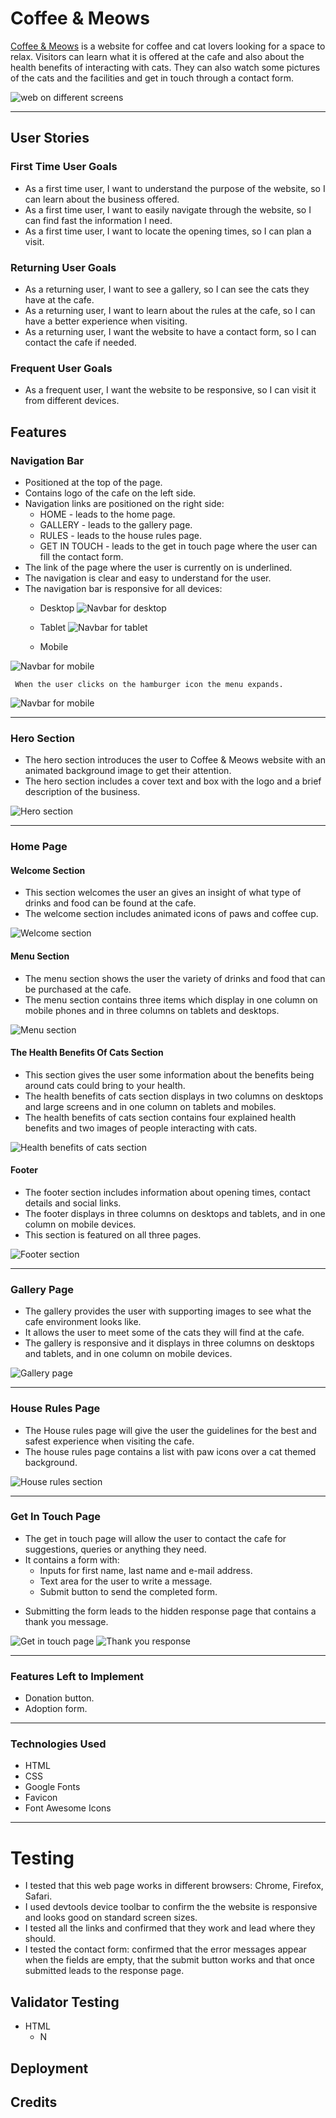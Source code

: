 # Coffee & Meows



[Coffee & Meows](https://noeliaci.github.io/coffee-meows) is a website for coffee and cat lovers looking for a space to relax. Visitors can learn what it is offered at the cafe and also about the health benefits of interacting with cats. They can also watch some pictures of the cats and the facilities and get in touch through a contact form.

![web on different screens](/assets/documentation/am-i-responsive.png)

---
## User Stories

### First Time User Goals
* As a first time user, I want to understand the purpose of the website, so I can learn about the business offered.
* As a first time user, I want to easily navigate through the website, so I can find fast the information I need.
* As a first time user, I want to locate the opening times, so I can plan a visit.

### Returning User Goals
* As a returning user, I want to see a gallery, so I can see the cats they have at the cafe.
* As a returning user, I want to learn about the rules at the cafe, so I can have a better experience when visiting.
* As a returning user, I want the website to have a contact form, so I can contact the cafe if needed.

### Frequent User Goals
* As a frequent user, I want the website to be responsive, so I can visit it from different devices.

## Features

### Navigation Bar
 
  - Positioned at the top of the page.
  - Contains logo of the cafe on the left side.
  - Navigation links are positioned on the right side:
       * HOME - leads to the home page.
       * GALLERY - leads to the gallery page.
       * RULES - leads to the house rules page.
       * GET IN TOUCH - leads to the get in touch page where the user can fill the contact form.
- The link of the page where the user is currently on is underlined.
- The navigation is clear and easy to understand for the user.
- The navigation bar is responsive for all devices:
   * Desktop
![Navbar for desktop](assets/documentation/nav-bar-desktop.png)
   * Tablet
![Navbar for tablet](assets/documentation/nav-bar-tablet.png)

   * Mobile
  
![Navbar for mobile](assets/documentation/nav-bar-mobile-closed.png) 

     When the user clicks on the hamburger icon the menu expands.

![Navbar for mobile](assets/documentation/nav-bar-mobile-open.png)

---

### Hero Section

* The hero section introduces the user to Coffee & Meows website with an animated background image to get their attention.
* The hero section includes a cover text and box with the logo and a brief description of the business.

![Hero section](assets/documentation/hero-section.png)

---

### Home Page

  #### Welcome Section
  * This section welcomes the user an gives an insight of what type of drinks and food can be found at the cafe.
  * The welcome section includes animated icons of paws and coffee cup.
  
![Welcome section](assets/documentation/welcom-section.png)
  
#### Menu Section
* The menu section shows the user the variety of drinks and food that can be purchased at the cafe.
* The menu section contains three items which display in one column on mobile phones and in three columns on tablets and desktops.
  
![Menu section](assets/documentation/menu-section.png)
  
#### The Health Benefits Of Cats Section
  * This section gives the user some information about the benefits being around cats could bring to your health.
  * The health benefits of cats section displays in two columns on desktops and large screens and in one column on tablets and mobiles.
  * The health benefits of cats section contains four explained health benefits and two images of people interacting with cats.
  
![Health benefits of cats section](assets/documentation/benefits-section.png)  
  
#### Footer
  * The footer section includes information about opening times, contact details and social links.
  * The footer displays in three columns on desktops and tablets, and in one column on mobile devices.
  * This section is featured on all three pages.

![Footer section](assets/documentation/footer-section.png)

---

### Gallery Page
  * The gallery provides the user with supporting images to see what the cafe environment looks like.
  * It allows the user to meet some of the cats they will find at the cafe.
  * The gallery is responsive and it displays in three columns on desktops and tablets, and in one column on mobile devices.

![Gallery page](assets/documentation/gallery-page.png)

---

### House Rules Page

* The House rules page will give the user the guidelines for the best and safest experience when visiting the cafe.
* The house rules page contains a list with paw icons over a cat themed background.
  
![House rules section](assets/documentation/rules-page.png)

---

### Get In Touch Page
  * The get in touch page will allow the user to contact the cafe for suggestions, queries or anything they need.
  * It contains a form with:
    * Inputs for first name, last name and e-mail address.
    * Text area for the user to write a message.
    * Submit button to send the completed form.
- Submitting the form leads to the hidden response page that contains a thank you message.
  
![Get in touch page](assets/documentation/get-in-touch-page.png)
![Thank you response](assets/documentation/thankyou-page.png)

---
  
### Features Left to Implement

* Donation button.
* Adoption form.
---
  
### Technologies Used

* HTML
* CSS
* Google Fonts
* Favicon
* Font Awesome Icons

---


# Testing

* I tested that this web page works in different browsers: Chrome, Firefox, Safari.
* I used devtools device toolbar to confirm the the website is responsive and looks good on standard screen sizes.
* I tested all the links and confirmed that they work and lead where they should.
* I tested the contact form: confirmed that the error messages appear when the fields are empty, that the submit button works and that once submitted leads to the response page.

## Validator Testing
* HTML
  * N


## Deployment

## Credits
